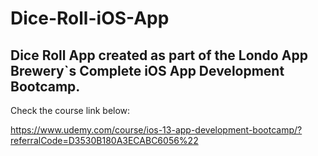 # Dice-Roll-iOS-App

## Dice Roll App created as part of the Londo App Brewery`s Complete iOS App Development Bootcamp.

Check the course link below:

https://www.udemy.com/course/ios-13-app-development-bootcamp/?referralCode=D3530B180A3ECABC6056%22
